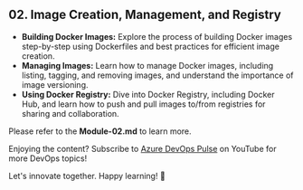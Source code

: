 ## 02. Image Creation, Management, and Registry

- **Building Docker Images:** Explore the process of building Docker images step-by-step using Dockerfiles and best practices for efficient image creation.
- **Managing Images:** Learn how to manage Docker images, including listing, tagging, and removing images, and understand the importance of image versioning.
- **Using Docker Registry:** Dive into Docker Registry, including Docker Hub, and learn how to push and pull images to/from registries for sharing and collaboration.

Please refer to the **Module-02.md** to learn more.

Enjoying the content? Subscribe to [Azure DevOps Pulse](https://www.youtube.com/@AzureDevOpsPulse) on YouTube for more DevOps topics!

Let's innovate together. Happy learning! 🚀